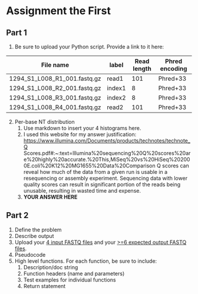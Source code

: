 # Assignment the First

## Part 1
1. Be sure to upload your Python script. Provide a link to it here:

| File name | label | Read length | Phred encoding |
|---|---|---|---|
| 1294_S1_L008_R1_001.fastq.gz |read1  | 101 | Phred+33 |
| 1294_S1_L008_R2_001.fastq.gz |index1  | 8 | Phred+33 |
| 1294_S1_L008_R3_001.fastq.gz |index2  | 8 | Phred+33 |
| 1294_S1_L008_R4_001.fastq.gz |read2 | 101 | Phred+33 |

2. Per-base NT distribution
    1. Use markdown to insert your 4 histograms here.
    2. I used this website for my answer justification: https://www.illumina.com/Documents/products/technotes/technote_Q         Scores.pdf#:~:text=Illumina%20sequencing%20Q%20scores%20are%20highly%20accurate.%20This,MiSeq%20vs%20HiSeq%202000E.coli%20K12%20MG1655%20Data%20Comparison
       Q scores can reveal how much of the data from a given run is usable in a resequencing or assembly experiment. Sequencing data with lower quality scores can result in significant portion of the reads being unusable, resulting in wasted time and expense.
    4. **YOUR ANSWER HERE**
    
## Part 2
1. Define the problem
2. Describe output
3. Upload your [4 input FASTQ files](../TEST-input_FASTQ) and your [>=6 expected output FASTQ files](../TEST-output_FASTQ).
4. Pseudocode
5. High level functions. For each function, be sure to include:
    1. Description/doc string
    2. Function headers (name and parameters)
    3. Test examples for individual functions
    4. Return statement
